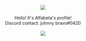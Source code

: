 <p align="center">
    <img src="https://i.imgur.com/DwVIgrh.gif"><br><br>
    Hello! It's Alfabeta's profile!<br>
    Discord contact: johnny bravo#0420<br><br>
    <img src="https://i.imgur.com/DwVIgrh.gif">
</p>

